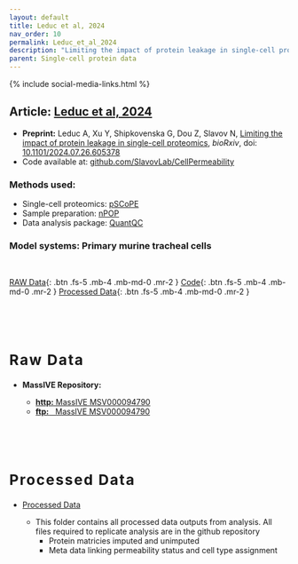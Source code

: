 ```yaml
---
layout: default
title: Leduc et al, 2024
nav_order: 10
permalink: Leduc_et_al_2024
description: "Limiting the impact of protein leakage in single-cell proteomics | Slavov Laboratory"
parent: Single-cell protein data
---
```

{% include social-media-links.html %}


## Article: [Leduc et al, 2024](https://doi.org/10.1101/2024.07.26.605378)
<!-- **Peer reviewed article:** -->
* **Preprint:** Leduc A, Xu Y, Shipkovenska G, Dou Z, Slavov N, [Limiting the impact of protein leakage in single-cell proteomics](https://www.biorxiv.org/content/10.1101/2024.07.26.605378v1), *bioRxiv*, doi: [10.1101/2024.07.26.605378](https://doi.org/10.1101/2024.07.26.605378)
* Code available at: [github.com/SlavovLab/CellPermeability](https://github.com/SlavovLab/CellPermeability)



### Methods used:
* Single-cell proteomics: [pSCoPE](https://scp.slavovlab.net/pSCoPE)
* Sample preparation: [nPOP](https://scp.slavovlab.net/nPOP)
* Data analysis package: [QuantQC](QuantQC)


### Model systems: Primary murine tracheal cells


&nbsp;

[RAW Data](#raw_data){: .btn .fs-5 .mb-4 .mb-md-0 .mr-2 }
[Code](https://github.com/SlavovLab/CellPermeability){: .btn .fs-5 .mb-4 .mb-md-0 .mr-2 }
[Processed Data](#proc_data){: .btn .fs-5 .mb-4 .mb-md-0 .mr-2 }



   &nbsp;

   &nbsp;


<h2 style="letter-spacing: 2px; font-size: 26px;" id="raw_data" >Raw Data</h2>

* **MassIVE Repository:**
  - [**http:**  MassIVE MSV000094790](https://massive.ucsd.edu/ProteoSAFe/dataset.jsp?task=07854c840e434781a5e471a550ea49fe)
  - [**ftp:** &nbsp; MassIVE MSV000094790](ftp://massive.ucsd.edu/v07/MSV000094790/)


  &nbsp;

  &nbsp;

<h2 style="letter-spacing: 2px; font-size: 26px;" id="proc_data" >Processed Data</h2>

* [Processed Data](https://drive.google.com/drive/folders/1IW3An_b7vKpfDbanjT2XqSt1mz0N6VUX)
   - This folder contains all processed data outputs from analysis. All files required to replicate analysis are in the github repository
      - Protein matricies imputed and unimputed
      - Meta data linking permeability status and cell type assignment



   &nbsp;

   &nbsp;



&nbsp;

&nbsp;


&nbsp;

&nbsp;

&nbsp;

&nbsp;

&nbsp;

&nbsp;

&nbsp;

&nbsp;

&nbsp;

&nbsp;

&nbsp;

&nbsp;

&nbsp;
